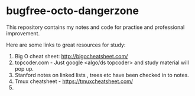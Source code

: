bugfree-octo-dangerzone
=======================

This repository contains my notes and code for practise and professional improvement.

Here are some links to great resources for study:

1. Big O cheat sheet: http://bigocheatsheet.com/
2. topcoder.com - Just google <algo/ds  topcoder> and study material will pop up.
3. Stanford notes on linked lists , trees etc have been checked in to notes.
4. Tmux cheatsheet - https://tmuxcheatsheet.com/
5. 
